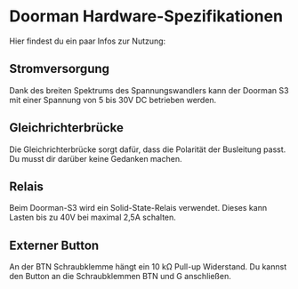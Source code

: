 # Doorman Hardware-Spezifikationen
Hier findest du ein paar Infos zur Nutzung:

## Stromversorgung
Dank des breiten Spektrums des Spannungswandlers kann der Doorman S3 mit einer Spannung von 5 bis 30V DC betrieben werden.

## Gleichrichterbrücke
Die Gleichrichterbrücke sorgt dafür, dass die Polarität der Busleitung passt. Du musst dir darüber keine Gedanken machen.

## Relais
Beim Doorman-S3 wird ein Solid-State-Relais verwendet. Dieses kann Lasten bis zu 40V bei maximal 2,5A schalten.

## Externer Button
An der BTN Schraubklemme hängt ein 10 kΩ Pull-up Widerstand. Du kannst den Button an die Schraubklemmen BTN und G anschließen.